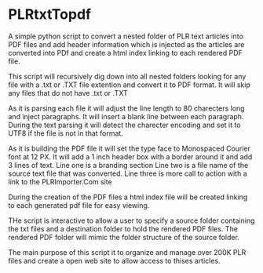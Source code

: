 # PLRtxtTopdf

A simple python script to convert a nested folder of PLR text articles 
into PDF files and add header information which is injected as the articles are converted into PDf
and create a html index linking to each rendered PDF file.

This script will recursively dig down into all nested folders looking for any file with a .txt or .TXT
file extention and convert it to PDF format. It will skip any files that do not have .txt or .TXT 

As it is parsing each file it will adjust the line length to 
80 charecters long and inject paragraphs. It will insert a blank line between each paragraph.
During the text parsing it will detect the charecter encoding and set it to UTF8 if the file is not in that
format.

As it is building the PDF file it will set the type face to Monospaced Courier font at 12 PX.
It will add a 1 inch header box with a border around it and add 3 lines of text.
Line one is a branding section
Line two is a file name of the source text file that was converted.
Line three is more call to action with a link to the PLRImporter.Com site

During the creation of the PDF files a html index file will be created linking to each generated pdf file for easy viewing.

THe script is interactive to allow a user to specify a source folder containing the txt files and a destination folder to hold the 
rendered PDF files.
The rendered PDF folder will mimic the folder structure of the source folder.

The main purpose of this script it to organize and manage over 200K PLR files and create a open web site to allow access to thises articles.

